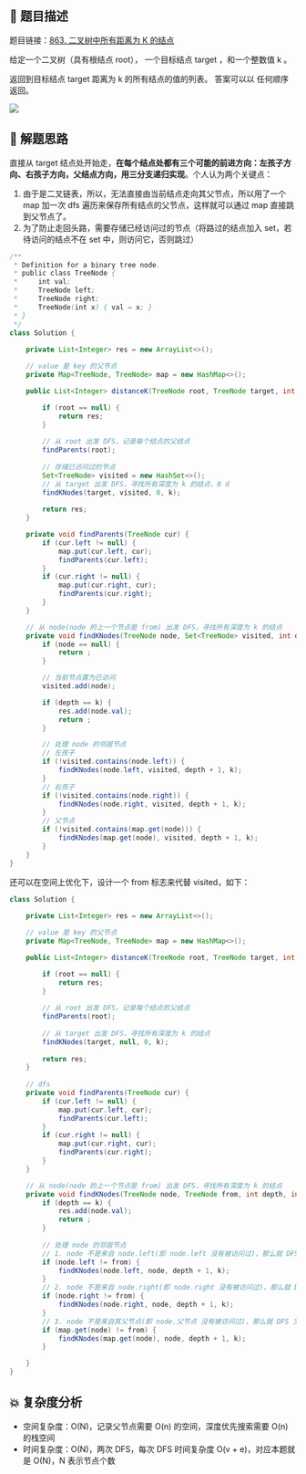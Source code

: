 ## 📃 题目描述

题目链接：[863. 二叉树中所有距离为 K 的结点](https://leetcode.cn/problems/all-nodes-distance-k-in-binary-tree/)

给定一个二叉树（具有根结点 root）， 一个目标结点 target ，和一个整数值 k 。

返回到目标结点 target 距离为 k 的所有结点的值的列表。 答案可以以 任何顺序 返回。

![](https://cs-wiki.oss-cn-shanghai.aliyuncs.com/img/image-20220726184513856.png)

## 🔔 解题思路

直接从 target 结点处开始走，**在每个结点处都有三个可能的前进方向：左孩子方向、右孩子方向，父结点方向，用三分支递归实现**。个人认为两个关键点：

1. 由于是二叉链表，所以，无法直接由当前结点走向其父节点，所以用了一个 map 加一次 dfs 遍历来保存所有结点的父节点，这样就可以通过 map 直接跳到父节点了。
2. 为了防止走回头路，需要存储已经访问过的节点（将路过的结点加入 set，若待访问的结点不在 set 中，则访问它，否则跳过）


```java
/**
 * Definition for a binary tree node.
 * public class TreeNode {
 *     int val;
 *     TreeNode left;
 *     TreeNode right;
 *     TreeNode(int x) { val = x; }
 * }
 */
class Solution {
    
    private List<Integer> res = new ArrayList<>();

    // value 是 key 的父节点
    private Map<TreeNode, TreeNode> map = new HashMap<>();

    public List<Integer> distanceK(TreeNode root, TreeNode target, int k) {

        if (root == null) {
            return res;
        }
        
        // 从 root 出发 DFS，记录每个结点的父结点
        findParents(root);
        
        // 存储已访问过的节点
        Set<TreeNode> visited = new HashSet<>();
        // 从 target 出发 DFS，寻找所有深度为 k 的结点，0 d
        findKNodes(target, visited, 0, k);
        
        return res;
    }

    private void findParents(TreeNode cur) {
        if (cur.left != null) {
            map.put(cur.left, cur);
            findParents(cur.left);
        }
        if (cur.right != null) {
            map.put(cur.right, cur);
            findParents(cur.right);
        }
    }

    // 从 node(node 的上一个节点是 from) 出发 DFS，寻找所有深度为 k 的结点
    private void findKNodes(TreeNode node, Set<TreeNode> visited, int depth, int k) {
        if (node == null) {
            return ;
        }

        // 当前节点置为已访问
        visited.add(node);

        if (depth == k) {
            res.add(node.val);
            return ;
        }

        // 处理 node 的邻居节点
        // 左孩子
        if (!visited.contains(node.left)) {
            findKNodes(node.left, visited, depth + 1, k);
        }
        // 右孩子
        if (!visited.contains(node.right)) {
            findKNodes(node.right, visited, depth + 1, k);
        }
        // 父节点
        if (!visited.contains(map.get(node))) {
            findKNodes(map.get(node), visited, depth + 1, k);
        }
    }
}
```

还可以在空间上优化下，设计一个 from 标志来代替 visited，如下：


```java
class Solution {
    
    private List<Integer> res = new ArrayList<>();

    // value 是 key 的父节点
    private Map<TreeNode, TreeNode> map = new HashMap<>();

    public List<Integer> distanceK(TreeNode root, TreeNode target, int k) {

        if (root == null) {
            return res;
        }
        
        // 从 root 出发 DFS，记录每个结点的父结点
        findParents(root);
        
        // 从 target 出发 DFS，寻找所有深度为 k 的结点
        findKNodes(target, null, 0, k);
        
        return res;
    }
    
	// dfs
    private void findParents(TreeNode cur) {
        if (cur.left != null) {
            map.put(cur.left, cur);
            findParents(cur.left);
        }
        if (cur.right != null) {
            map.put(cur.right, cur);
            findParents(cur.right);
        }
    }

    // 从 node(node 的上一个节点是 from) 出发 DFS，寻找所有深度为 k 的结点
    private void findKNodes(TreeNode node, TreeNode from, int depth, int k) {
        if (depth == k) {
            res.add(node.val);
            return ;
        }
		
        // 处理 node 的邻居节点
        // 1. node 不是来自 node.left(即 node.left 没有被访问过)，那么就 DFS node.left
        if (node.left != from) {
            findKNodes(node.left, node, depth + 1, k);
        }
        // 2. node 不是来自 node.right(即 node.right 没有被访问过)，那么就 DFS node.right，那么就
        if (node.right != from) {
            findKNodes(node.right, node, depth + 1, k);
        }
        // 3. node 不是来自其父节点(即 node.父节点 没有被访问过)，那么就 DFS 父节点
        if (map.get(node) != from) {
            findKNodes(map.get(node), node, depth + 1, k);
        }

    }
}
```



## 💥 复杂度分析

- 空间复杂度：O(N)，记录父节点需要 O(n) 的空间，深度优先搜索需要 O(n) 的栈空间
- 时间复杂度：O(N)，两次 DFS，每次 DFS 时间复杂度 O(v + e)，对应本题就是 O(N)，N 表示节点个数

